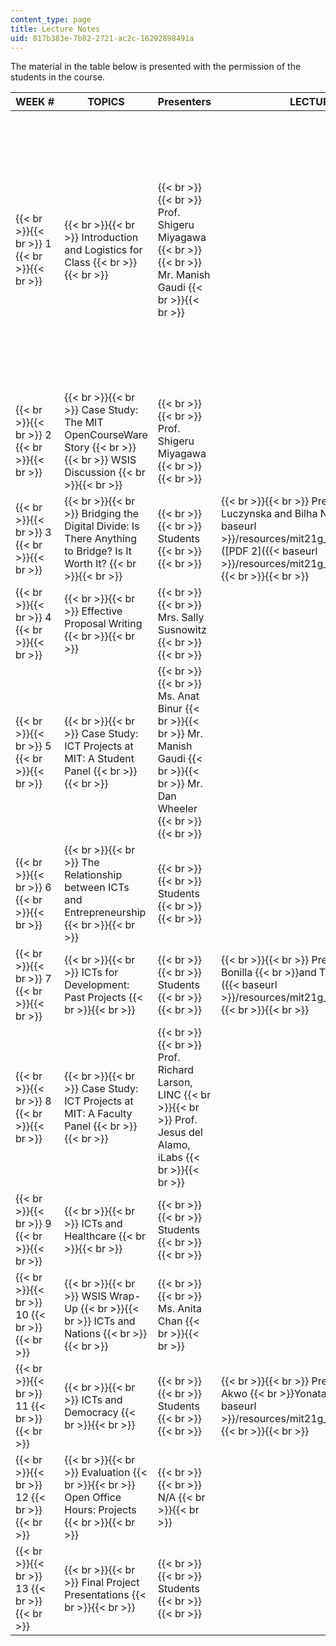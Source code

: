 ```yaml
---
content_type: page
title: Lecture Notes
uid: 817b383e-7b82-2721-ac2c-16292898491a
---
```


The material in the table below is presented with the permission of the students in the course.

| WEEK # | TOPICS | Presenters | LECTURE SLIDES | HANDOUTS |
| --- | --- | --- | --- | --- |
|  {{< br >}}{{< br >}} 1 {{< br >}}{{< br >}}  |  {{< br >}}{{< br >}} Introduction and Logistics for Class {{< br >}}{{< br >}}  |  {{< br >}}{{< br >}} Prof. Shigeru Miyagawa {{< br >}}{{< br >}} Mr. Manish Gaudi {{< br >}}{{< br >}}  | &nbsp; |  {{< br >}}{{< br >}} Rubric for Oral Presentations ([PDF]({{< baseurl >}}/resources/mit21g_034f05_rubricorlpr)) (Courtesy of Diane Hendrix.) {{< br >}}{{< br >}} Tips for Oral Presentations ([PDF]({{< baseurl >}}/resources/mit21g_034f05_tipsfororalp)) (Courtesy of Diane Hendrix.) {{< br >}}{{< br >}} Rubric for Writing ([PDF]({{< baseurl >}}/resources/mit21g_034f05_rubricforwri)) (Courtesy of Diane Hendrix.) {{< br >}}{{< br >}} Tips for Writing ([PDF]({{< baseurl >}}/resources/mit21g_034f05_tipsforwriti)) (Courtesy of Diane Hendrix.) {{< br >}}{{< br >}} Peer Editing Questionnaire ([PDF]({{< baseurl >}}/resources/mit21g_034f05_peereditnque)) (Courtesy of Diane Hendrix.) {{< br >}}{{< br >}} Revising the Draft ([PDF]({{< baseurl >}}/resources/mit21g_034f05_revisingdraf)) (Courtesy of Diane Hendrix.) {{< br >}}{{< br >}}  |
|  {{< br >}}{{< br >}} 2 {{< br >}}{{< br >}}  |  {{< br >}}{{< br >}} Case Study: The MIT OpenCourseWare Story {{< br >}}{{< br >}} WSIS Discussion {{< br >}}{{< br >}}  |  {{< br >}}{{< br >}} Prof. Shigeru Miyagawa {{< br >}}{{< br >}}  | &nbsp; |  {{< br >}}{{< br >}} WSIS Discussion ([PDF]({{< baseurl >}}/resources/mit21g_034f05_wsisdiscussi)) {{< br >}}{{< br >}}  |
|  {{< br >}}{{< br >}} 3 {{< br >}}{{< br >}}  |  {{< br >}}{{< br >}} Bridging the Digital Divide: Is There Anything to Bridge? Is It Worth It? {{< br >}}{{< br >}}  |  {{< br >}}{{< br >}} Students {{< br >}}{{< br >}}  |  {{< br >}}{{< br >}} Presentation by Marta Luczynska and Bilha Ndiragu ([PDF 1]({{< baseurl >}}/resources/mit21g_034f05_bridginanyth)) ([PDF 2]({{< baseurl >}}/resources/mit21g_034f05_bridginworth)) {{< br >}}{{< br >}}  | &nbsp; |
|  {{< br >}}{{< br >}} 4 {{< br >}}{{< br >}}  |  {{< br >}}{{< br >}} Effective Proposal Writing {{< br >}}{{< br >}}  |  {{< br >}}{{< br >}} Mrs. Sally Susnowitz {{< br >}}{{< br >}}  | &nbsp; |
|  {{< br >}}{{< br >}} 5 {{< br >}}{{< br >}}  |  {{< br >}}{{< br >}} Case Study: ICT Projects at MIT: A Student Panel {{< br >}}{{< br >}}  |  {{< br >}}{{< br >}} Ms. Anat Binur {{< br >}}{{< br >}} Mr. Manish Gaudi {{< br >}}{{< br >}} Mr. Dan Wheeler {{< br >}}{{< br >}}  | &nbsp; |
|  {{< br >}}{{< br >}} 6 {{< br >}}{{< br >}}  |  {{< br >}}{{< br >}} The Relationship between ICTs and Entrepreneurship {{< br >}}{{< br >}}  |  {{< br >}}{{< br >}} Students {{< br >}}{{< br >}}  | &nbsp; |  {{< br >}}{{< br >}} ICTs and Entrepreneurship Discussion ([PDF]({{< baseurl >}}/resources/mit21g_034f05_ictentrpnshp)) {{< br >}}{{< br >}} ICTs and Entrepreneurship for Development Summary ([PDF]({{< baseurl >}}/resources/mit21g_034f05_itcentreprde)) {{< br >}}{{< br >}}  |
|  {{< br >}}{{< br >}} 7 {{< br >}}{{< br >}}  |  {{< br >}}{{< br >}} ICTs for Development: Past Projects {{< br >}}{{< br >}}  |  {{< br >}}{{< br >}} Students {{< br >}}{{< br >}}  |  {{< br >}}{{< br >}} Presentation by Tabitha Bonilla  {{< br >}}and Theresa Eugenio ([PDF]({{< baseurl >}}/resources/mit21g_034f05_itcspastpro)) {{< br >}}{{< br >}}  | &nbsp; |
|  {{< br >}}{{< br >}} 8 {{< br >}}{{< br >}}  |  {{< br >}}{{< br >}} Case Study: ICT Projects at MIT: A Faculty Panel {{< br >}}{{< br >}}  |  {{< br >}}{{< br >}} Prof. Richard Larson, LINC {{< br >}}{{< br >}} Prof. Jesus del Alamo, iLabs {{< br >}}{{< br >}}  | &nbsp; |
|  {{< br >}}{{< br >}} 9 {{< br >}}{{< br >}}  |  {{< br >}}{{< br >}} ICTs and Healthcare {{< br >}}{{< br >}}  |  {{< br >}}{{< br >}} Students {{< br >}}{{< br >}}  | &nbsp; |
|  {{< br >}}{{< br >}} 10 {{< br >}}{{< br >}}  |  {{< br >}}{{< br >}} WSIS Wrap-Up {{< br >}}{{< br >}} ICTs and Nations {{< br >}}{{< br >}}  |  {{< br >}}{{< br >}} Ms. Anita Chan {{< br >}}{{< br >}}  | &nbsp; |
|  {{< br >}}{{< br >}} 11 {{< br >}}{{< br >}}  |  {{< br >}}{{< br >}} ICTs and Democracy {{< br >}}{{< br >}}  |  {{< br >}}{{< br >}} Students {{< br >}}{{< br >}}  |  {{< br >}}{{< br >}} Presentation by Fawah Akwo  {{< br >}}Yonatan Tekleab ([PDF]({{< baseurl >}}/resources/mit21g_034f05_ictanddemocr)) {{< br >}}{{< br >}}  | &nbsp; |
|  {{< br >}}{{< br >}} 12 {{< br >}}{{< br >}}  |  {{< br >}}{{< br >}} Evaluation {{< br >}}{{< br >}} Open Office Hours: Projects {{< br >}}{{< br >}}  |  {{< br >}}{{< br >}} N/A {{< br >}}{{< br >}}  | &nbsp; |
|  {{< br >}}{{< br >}} 13 {{< br >}}{{< br >}}  |  {{< br >}}{{< br >}} Final Project Presentations {{< br >}}{{< br >}}  |  {{< br >}}{{< br >}} Students {{< br >}}{{< br >}}  | &nbsp; |